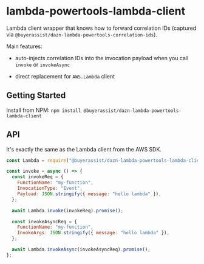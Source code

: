 # lambda-powertools-lambda-client

Lambda client wrapper that knows how to forward correlation IDs (captured via `@buyerassist/dazn-lambda-powertools-correlation-ids`).

Main features:

- auto-injects correlation IDs into the invocation payload when you call `invoke` or `invokeAsync`

- direct replacement for `AWS.Lambda` client

## Getting Started

Install from NPM: `npm install @buyerassist/dazn-lambda-powertools-lambda-client`

## API

It's exactly the same as the Lambda client from the AWS SDK.

```js
const Lambda = require("@buyerassist/dazn-lambda-powertools-lambda-client");

const invoke = async () => {
  const invokeReq = {
    FunctionName: "my-function",
    InvocationType: "Event",
    Payload: JSON.stringify({ message: "hello lambda" }),
  };

  await Lambda.invoke(invokeReq).promise();

  const invokeAsyncReq = {
    FunctionName: "my-function",
    InvokeArgs: JSON.stringify({ message: "hello lambda" }),
  };

  await Lambda.invokeAsync(invokeAsyncReq).promise();
};
```
